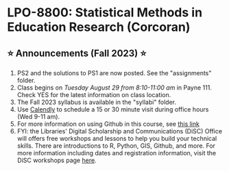 # LPO-8800: Statistical Methods in Education Research (Corcoran)

## <span>&#11088;</span> Announcements (Fall 2023) <span>&#11088;</span>
[//]: # (Note the star emoji is generated from html code. Another option is the markdown code :star: but this does not render in html)

1. PS2 and the solutions to PS1 are now posted. See the "assignments" folder.
2. Class begins on *Tuesday August 29 from 8:10-11:00 am* in Payne 111. Check YES for the latest information on class location.
3. The Fall 2023 syllabus is available in the "syllabi" folder.
4. Use [Calendly](https://calendly.com/sean-p-corcoran) to schedule a 15 or 30 minute visit during office hours (Wed 9-11 am).
5. For more information on using Github in this course, see [this link](https://github.com/spcorcor18/LPO-8800/blob/main/using%20github.md)
6. FYI: the Libraries' Digital Scholarship and Communications (DiSC) Office will offers free workshops and lessons to help you build your technical skills. There are introductions to R, Python, GIS, Github, and more. For more information including dates and registration information, visit the DiSC workshops page [here](https://www.library.vanderbilt.edu/disc/workshops/).

